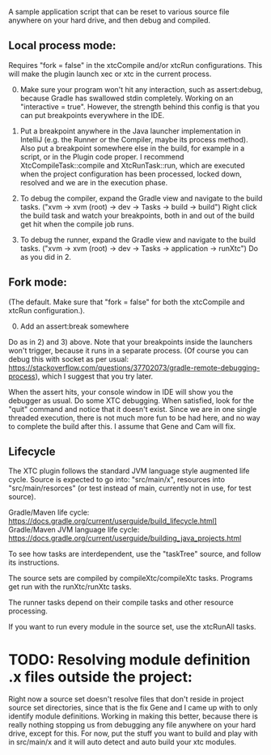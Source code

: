 A sample application script that can be reset to various source file anywhere on your hard drive, and then 
debug and compiled. 

## Local process mode:

Requires "fork = false" in the xtcCompile and/or xtcRun configurations. This will make the plugin
launch xec or xtc in the current process.  

0) Make sure your program won't hit any interaction, such as assert:debug, because Gradle has swallowed stdin 
completely. Working on an "interactive = true". However, the strength behind this config is that you can put
breakpoints everywhere in the IDE. 

1) Put a breakpoint anywhere in the Java launcher implementation in IntelliJ (e.g. the Runner or the Compiler, maybe
its process method). Also put a breakpoint somewhere else in the build, for example in a script, or in the Plugin
code proper. I recommend XtcCompileTask::compile and XtcRunTask::run, which are executed when the project configuration
has been processed, locked down, resolved and we are in the execution phase. 

2) To debug the compiler, expand the Gradle view and navigate to the build tasks. ("xvm -> xvm (root) -> dev -> Tasks -> build -> build")
Right click the build task and watch your breakpoints, both in and out of the build get hit when the compile job runs.

3) To debug the runner, expand the Gradle view and navigate to the build tasks. ("xvm -> xvm (root) -> dev -> Tasks -> application -> runXtc") 
 Do as you did in 2.

## Fork mode:

(The default. Make sure that "fork = false" for both the xtcCompile and xtcRun configuration.).

0) Add an assert:break somewhere 

Do as in 2) and 3) above.  Note that your breakpoints inside the launchers won't trigger, because it runs in a separate process.
(Of course you can debug this with socket as per usual: https://stackoverflow.com/questions/37702073/gradle-remote-debugging-process), which
I suggest that you try later. 

When the assert hits, your console window in IDE will show you the debugger as usual. Do some XTC debugging. When satisfied,
look for the "quit" command and notice that it doesn't exist. Since we are in one single threaded execution, there is not much
more fun to be had here, and no way to complete the build after this. I assume that Gene and Cam will fix.

## Lifecycle

The XTC plugin follows the standard JVM language style augmented life cycle. Source is expected to go into:
"src/main/x", resources into "src/main/resorces" (or test instead of main, currently not in use, for test source).

Gradle/Maven life cycle: https://docs.gradle.org/current/userguide/build_lifecycle.html]
Gradle/Maven JVM language life cycle: https://docs.gradle.org/current/userguide/building_java_projects.html

To see how tasks are interdependent, use the "taskTree" source, and follow its instructions. 

The source sets are compiled by compileXtc/compileXtc<SourceSetName> tasks. 
Programs get run with the runXtc/runXtc<SourceSetName> tasks.

The runner tasks depend on their compile tasks and other resource processing. 

If you want to run every module in the source set, use the xtcRunAll tasks.

# TODO: Resolving module definition .x files outside the project: 

Right now a source set doesn't resolve files that don't reside in project source set directories, since that 
is the fix Gene and I came up with to only identify module definitions. Working in making this better, because there is
really nothing stopping us from debugging any file anywhere on your hard drive, except for this. For now, put the stuff 
you want to build and play with in src/main/x and it will auto detect and auto build your xtc modules. 

